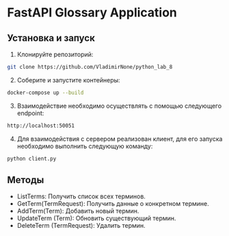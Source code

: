 ﻿# FastAPI Glossary Application

## Установка и запуск

1. Клонируйте репозиторий:
  ```bash
  git clone https://github.com/VladimirNone/python_lab_8
  ```
2. Соберите и запустите контейнеры:

```bash
docker-compose up --build
```
3. Взаимодействие необходимо осуществлять с помощью следующего endpoint:

```bash
http://localhost:50051
```
4. Для взаимодействия с сервером реализован клиент, для его запуска необходимо выполнить следующую команду:
```bash
python client.py
```
## Методы
- ListTerms: Получить список всех терминов.
- GetTerm(TermRequest): Получить данные о конкретном термине.
- AddTerm(Term): Добавить новый термин.
- UpdateTerm (Term): Обновить существующий термин.
- DeleteTerm (TermRequest): Удалить термин.